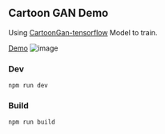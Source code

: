 ## Cartoon GAN Demo

Using [CartoonGan-tensorflow](https://github.com/mnicnc404/CartoonGan-tensorflow) Model to train.

[Demo](https://sp12893678.github.io/cartoon-gan-demo)
![image](https://github.com/SP12893678/cartoon-gan-demo/assets/36910625/c7918144-93f6-44c2-ab1e-eceb184dbeba)

### Dev

```
npm run dev
```

### Build

```
npm run build
```
